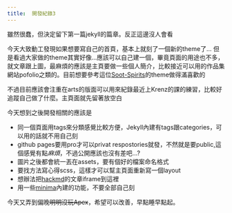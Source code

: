 ```yaml
---
title:  開發紀錄3
---
```


雖然很蠢，但決定留下第一篇jekyll的篇章。反正這邊沒人會看

今天大致動工發現如果想要寫自己的首頁，基本上就刻了一個新的theme了...
但是看過大家做的theme其實好像...應該可以自己建一個，畢竟頁面的用途也不多，就文章跟上圖，最麻煩的應該是主頁要做一些個人簡介，比較接近可以用的作品集網站pofolio之類的。目前想要參考這位[Soot-Spirits](https://github.com/abdn/Soot-Spirits)的theme做得滿喜歡的

不過目前應該會注重在arts的版面可以用來紀錄最近上Krenz的課的練習，比較好追蹤自己做了什麼。主頁面就先留著放空白

今天想到之後開發相關的應該是
- 同一個頁面用tags來分類感覺比較方便，Jekyll內建有tags跟categories，可以用的話就不用自己刻
- github pages要用pro才可以privat respostories就發，不然就是要public,這個感覺有點*麻煩*，不過公開應該也沒有差吧...?
- 圖片之後都會統一丟在assets，要有個好的檔案命名格式
- 要找方法寫心得scss，這樣才可以幫主頁面重新寫一個layout
- 想辦法把[hackmd](https://hackmd.io)的文章iframe到這裡
- 用一些[minima](https://github.com/jekyll/minima)內建的功能，不要全部自己刻

今天又弄到偏晚~~明明沒玩Apex~~，希望可以改善，早點睡早點起。